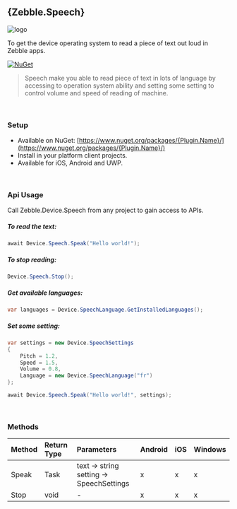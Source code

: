 ﻿[logo]: https://raw.githubusercontent.com/Geeksltd/{Plugin.Name}/master/Shared/NuGet/Icon.png "{Plugin.Name}"


## {Zebble.Speech}

![logo]

To get the device operating system to read a piece of text out loud in Zebble apps.


[![NuGet](https://img.shields.io/nuget/v/{Plugin.Name}.svg?label=NuGet)](https://www.nuget.org/packages/{Plugin.Name}/)

> Speech make you able to read piece of text in lots of language by accessing to operation system ability and setting some setting to control volume and speed of reading of machine.

<br>


### Setup
* Available on NuGet: [https://www.nuget.org/packages/{Plugin.Name}/](https://www.nuget.org/packages/{Plugin.Name}/)
* Install in your platform client projects.
* Available for iOS, Android and UWP.
<br>


### Api Usage
Call Zebble.Device.Speech from any project to gain access to APIs.

##### To read the text:
```csharp
await Device.Speech.Speak("Hello world!");
```
##### To stop reading:
```csharp
Device.Speech.Stop();
```
##### Get available languages:
```csharp
var languages = Device.SpeechLanguage.GetInstalledLanguages();
```
##### Set some setting:
```csharp
var settings = new Device.SpeechSettings
{
    Pitch = 1.2, 
    Speed = 1.5,
    Volume = 0.8,
    Language = new Device.SpeechLanguage("fr")
};

await Device.Speech.Speak("Hello world!", settings);
```

<br>

### Methods
| Method       | Return Type  | Parameters                          | Android | iOS | Windows |
| :----------- | :----------- | :-----------                        | :------ | :-- | :------ |
| Speak        | Task         | text -> string<br> setting -> SpeechSettings| x       | x   | x       |
| Stop         | void         | -                                   | x     | x   | x
